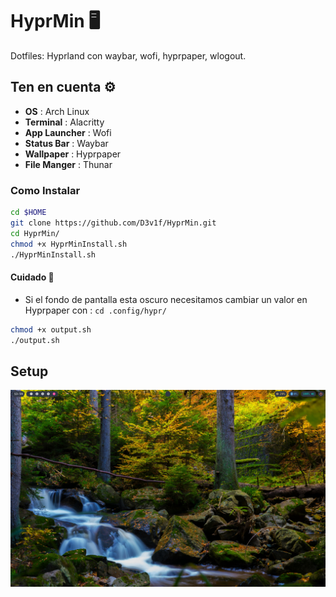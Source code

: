 # HyprMin 🖥️
Dotfiles: Hyprland con waybar, wofi, hyprpaper, wlogout.
## Ten en cuenta ⚙️
* **OS** : Arch Linux
* **Terminal** : Alacritty
* **App Launcher** : Wofi
* **Status Bar** : Waybar
* **Wallpaper** : Hyprpaper
* **File Manger** : Thunar
### Como Instalar
```sh
cd $HOME
git clone https://github.com/D3v1f/HyprMin.git
cd HyprMin/
chmod +x HyprMinInstall.sh
./HyprMinInstall.sh
```
#### Cuidado 📢
* Si el fondo de pantalla esta oscuro necesitamos cambiar un valor en Hyprpaper con : ```cd .config/hypr/```
```sh
chmod +x output.sh
./output.sh
```
## Setup 
<img src='.assets/Desktop.png'>
